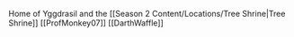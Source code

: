 Home of Yggdrasil and the [[Season 2 Content/Locations/Tree Shrine|Tree Shrine]]
[[ProfMonkey07]] [[DarthWaffle]]
